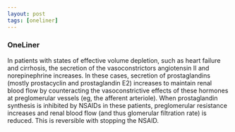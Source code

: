 ```yaml
---
layout: post
tags: [oneliner]
---
```



### OneLiner

In patients with states of effective volume depletion, such as heart failure and cirrhosis, the secretion of the vasoconstrictors angiotensin II and norepinephrine increases. In these cases, secretion of prostaglandins (mostly prostacyclin and prostaglandin E2) increases to maintain renal blood flow by counteracting the vasoconstrictive effects of these hormones at preglomerular vessels (eg, the afferent arteriole). When prostaglandin synthesis is inhibited by NSAIDs in these patients, preglomerular resistance increases and renal blood flow (and thus glomerular filtration rate) is reduced. This is reversible with stopping the NSAID.
